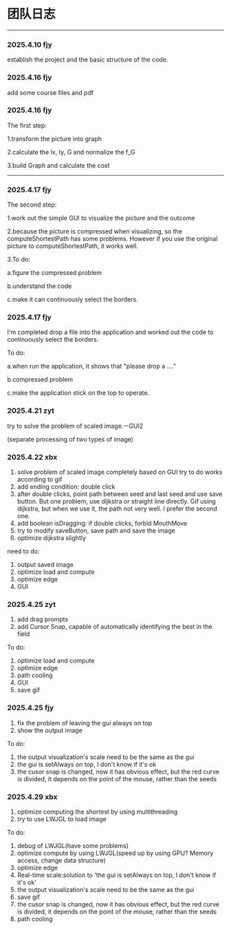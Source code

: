 # 团队日志

---
### 2025.4.10 fjy

establish the project and the basic structure of the code.

### 2025.4.16 fjy

add some course files and pdf

### 2025.4.16 fjy

The first step:

1.transform the picture into graph

2.calculate the Ix, Iy, G and normalize the f_G

3.build Graph and calculate the cost

---
### 2025.4.17 fjy

The second step:

1.work out the simple GUI to visualize the picture and the outcome

2.because the picture is compressed when visualizing, so the computeShortestPath has some problems. However if you use the original picture to computeShortestPath, it works well.

3.To do:

a.figure the compressed problem

b.understand the code

c.make it can continuously select the borders.

### 2025.4.17 fjy

I'm completed drop a file into the application and worked out the code to continuously select the borders.

To do:

a.when run the application, it shows that "please drop a ...."

b.compressed problem

c.make the application stick on the top to operate.

### 2025.4.21 zyt

try to solve the problem of scaled image.--GUI2

(separate processing of two types of image) 

### 2025.4.22 xbx
1. solve problem of scaled image completely based on GUI
try to do works according to gif
2. add ending condition: double click
3. after double clicks, point path between seed and last seed and use save button. But one problem, use dijkstra or straight line directly. Gif using dijkstra, but when we use it, the path not very well. I prefer the second one.
4. add boolean isDragging: if double clicks, forbid MouthMove
5. try to modify saveButton, save path and save the image
6. optimize dijkstra slightly

need to do:
1. output saved image
2. optimize load and compute
3. optimize edge
4. GUI

### 2025.4.25 zyt
1. add drag prompts
2. add Cursor Snap, capable of automatically identifying the best in the field

To do:
1. optimize load and compute
2. optimize edge
3. path cooling
4. GUI
5. save gif

### 2025.4.25 fjy
1. fix the problem of leaving the gui always on top
2. show the output image

To do:
1. the output visualization's scale need to be the same as the gui
2. the gui is setAlways on top, I don't know if it's ok
3. the cusor snap is changed, now it has obvious effect, but the red curve is divided, it depends on the point of the mouse, rather than the seeds

### 2025.4.29 xbx
1. optimize computing the shortest by using multithreading
2. try to use LWJGL to load image

To do:
1. debug of LWJGL(have some problems)
2. optimize compute by using LWJGL(speed up by using GPU? Memory access, change data structure)
3. optimize edge
4. Real-time scale:solution to 'the gui is setAlways on top, I don't know if it's ok'
5. the output visualization's scale need to be the same as the gui
6. save gif
7. the cusor snap is changed, now it has obvious effect, but the red curve is divided, it depends on the point of the mouse, rather than the seeds
8. path cooling